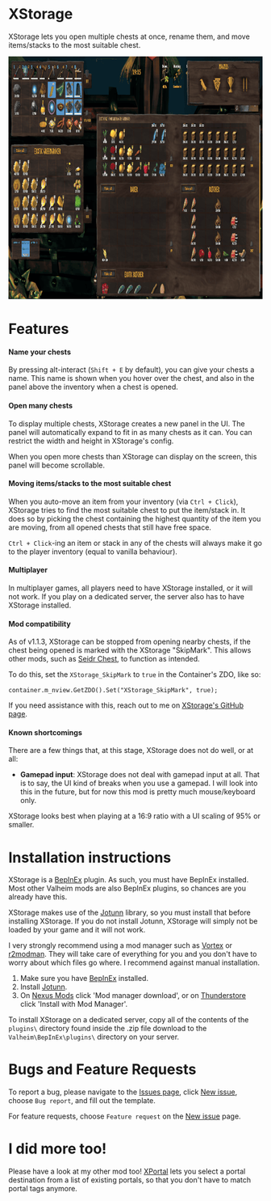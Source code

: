 # XStorage

XStorage lets you open multiple chests at once, rename them, and move items/stacks to the most suitable chest.

<img src="https://raw.githubusercontent.com/SpikeHimself/XStorage/main/images/screenshot-v1.1.0-small.png" height="480" />


# Features

#### Name your chests

By pressing alt-interact (`Shift + E` by default), you can give your chests a name. This name is shown when you hover over the chest, and also in the panel above the inventory when a chest is opened.

#### Open many chests

To display multiple chests, XStorage creates a new panel in the UI. The panel will automatically expand to fit in as many chests as it can. You can restrict the width and height in XStorage's config.

When you open more chests than XStorage can display on the screen, this panel will become scrollable.

#### Moving items/stacks to the most suitable chest

When you auto-move an item from your inventory (via `Ctrl + Click`), XStorage tries to find the most suitable chest to put the item/stack in. It does so by picking the chest containing the highest quantity of the item you are moving, from all opened chests that still have free space.

`Ctrl + Click`-ing an item or stack in any of the chests will always make it go to the player inventory (equal to vanilla behaviour).

#### Multiplayer

In multiplayer games, all players need to have XStorage installed, or it will not work. If you play on a dedicated server, the server also has to have XStorage installed.

#### Mod compatibility

As of v1.1.3, XStorage can be stopped from opening nearby chests, if the chest being opened is marked with the XStorage "SkipMark". This allows other mods, such as [Seidr Chest](https://valheim.thunderstore.io/package/Neobotics/SeidrChest/), to function as intended.

To do this, set the `XStorage_SkipMark` to `true` in the Container's ZDO, like so:

```
container.m_nview.GetZDO().Set("XStorage_SkipMark", true);
```

If you need assistance with this, reach out to me on [XStorage's GitHub page](https://github.com/SpikeHimself/XStorage).

#### Known shortcomings

There are a few things that, at this stage, XStorage does not do well, or at all:

* **Gamepad input**: XStorage does not deal with gamepad input at all. That is to say, the UI kind of breaks when you use a gamepad. I will look into this in the future, but for now this mod is pretty much mouse/keyboard only.


XStorage looks best when playing at a 16:9 ratio with a UI scaling of 95% or smaller.


# Installation instructions

XStorage is a [BepInEx](https://valheim.thunderstore.io/package/denikson/BepInExPack_Valheim/) plugin. As such, you must have BepInEx installed. Most other Valheim mods are also BepInEx plugins, so chances are you already have this.

XStorage makes use of the [Jotunn](https://valheim.thunderstore.io/package/ValheimModding/Jotunn/) library, so you must install that before installing XStorage. If you do not install Jotunn, XStorage will simply not be loaded by your game and it will not work.

I very strongly recommend using a mod manager such as [Vortex](https://www.nexusmods.com/site/mods/1) or [r2modman](https://valheim.thunderstore.io/package/ebkr/r2modman/). They will take care of everything for you and you don't have to worry about which files go where. I recommend against manual installation.
1. Make sure you have [BepInEx](https://valheim.thunderstore.io/package/denikson/BepInExPack_Valheim/) installed.
2. Install [Jotunn](https://valheim.thunderstore.io/package/ValheimModding/Jotunn/).
3. On [Nexus Mods](https://www.nexusmods.com/valheim/mods/2290) click 'Mod manager download', or on [Thunderstore](https://valheim.thunderstore.io/package/SpikeHimself/XStorage/) click 'Install with Mod Manager'.


To install XStorage on a dedicated server, copy all of the contents of the `plugins\` directory found inside the .zip file download to the  `Valheim\BepInEx\plugins\` directory on your server. 


# Bugs and Feature Requests

To report a bug, please navigate to the [Issues page](https://github.com/SpikeHimself/XStorage/issues), click [New issue](https://github.com/SpikeHimself/XStorage/issues/new/choose), choose `Bug report`, and fill out the template.

For feature requests, choose `Feature request` on the [New issue](https://github.com/SpikeHimself/XStorage/issues/new/choose) page.


# I did more too!

Please have a look at my other mod too! [XPortal](https://valheim.thunderstore.io/package/SpikeHimself/XPortal/) lets you select a portal destination from a list of existing portals, so that you don't have to match portal tags anymore.

